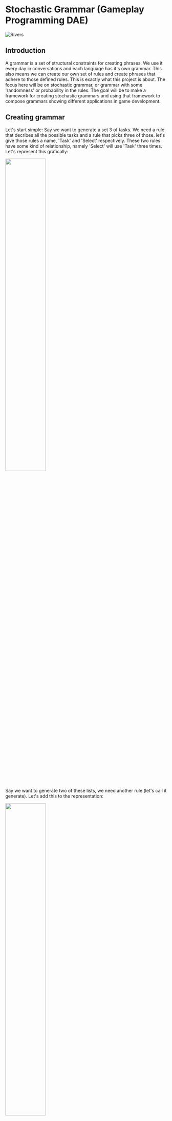 # Stochastic Grammar (Gameplay Programming DAE)

![Rivers](https://user-images.githubusercontent.com/48439256/213487819-5ea514a6-3048-49b4-852a-a953967aa1ba.gif)

## Introduction
A grammar is a set of structural constraints for creating phrases. We use it every day in conversations and each language has it's own grammar. This also means we can create our own set of rules and create phrases that adhere to those defined rules. This is exactly what this project is about. The focus here will be on stochastic grammar, or grammar with some 'randomness' or probability in the rules. The goal will be to make a framework for creating stochastic grammars and using that framework to compose grammars showing different applications in game development.

## Creating grammar
Let's start simple: Say we want to generate a set 3 of tasks. We need a rule that decribes all the possible tasks and a rule that picks three of those. let's give those rules a name, 'Task' and 'Select' respectively. These two rules have some kind of relationship, namely 'Select' will use 'Task' three times. Let's represent this grafically: 

<img src="https://user-images.githubusercontent.com/48439256/213495374-c4f1c691-be54-4aee-aa73-b58395c6e397.png" width=50% height=50%>

Say we want to generate two of these lists, we need another rule (let's call it generate). Let's add this to the representation:

<img src="https://user-images.githubusercontent.com/48439256/213496360-2d6c1024-1c2c-45f3-8c10-f683386b7f44.png" width=50% height=50%>

This starts to look a lot like a tree, so that will be how we will structure the grammar! We will have a couple of different types of nodes in our grammar tree that will allow us to define different rules. A phrase will be represented as a vector and when the grammar has to generate a phrase, the grammar tree will be traversed and the nodes will append the correct elements to this phrase vector.

### Leaf node
This node will always be at the end of a branch and contains our payload. In most case, this will be a string but the framework will allow you to add any type as the payload. This allows us to even add a callable object as the payload, which is uses in the Rivers and L-System example. This payload will be added to the phrase vector.

### Sequence node
This node contains a list of other nodes it will execute in order. It will add the result of each of these 'childnodes' to the phrase vector.

### Selector node
This node contains a list of other nodes. It will pick one of these childnodes and add it's result to the phrase vector.

## Allowing for randomness
We now has a framework that supports a basic grammar, but there is almost no probability involved. Only the selector node will pick a random childnode, but right now each childnode has the same chance to be picked. Let's add some weight values to that selector node and introduce some other nodes to allow for more randomness.

### Selector node
Each node will be paired with a weight. The bigger the weight, the more likely it will be picked. Each time a childnode is needed, the weightd of all the childnodes are summed up, and a random number between 0 and this sum is picked. The for each node, it is checked if the weight is bigger than this random number. If this is the case, we've found our childnode! If not, we substract the weight from this random number and keep going.

### Repetition node
This node will repeat another node based on a chance. Every time the childnode is executed, it's result will be added ti the phrase vector.

## Adding recursion
Now all this randomness can lead to phrases that keep generating due to recursion. One node has a chance to call another node, which calls the first node again and so on and so on. To prevent this, I've added a node that supports recursion safely by setting a recursion depth. Once this depth is reached, the node will call a fallback node and that will be added to the phrase vector. For simple grammars, this node isn't really needed, but more complex grammars will have more recursion and will have more chance to reach the end of the stack and cause a stack overflow. This recursion node will also reduce the risk of that happening. 

## Parsing rules as strings
I also added the functionality to the framework to create the rules based on a string instead of adding every node manually. The parser will automatically create the rule from a string. Here's how the parsing works:
* Each string is a single rule
* Leafnodes are also considered rules
  - *If there are not strings, they will need to be added manually!
* Rules need to be seperated by an operator:
  - sequence: [rule] & [rule]
  -	selector: [weight] [rule] | [weight] [rule]
  -	repetiton: [rule] # [times]
  -	recursion: [fallback rule] -> [normal rule]

## Applications
### L-Systems
I needed a way to confirm if the grammar was working correctly. So I looked for some examples of grammar generated sequences and came across L-Systems. L-Systems are an example of formal grammar and can create self-similar fractals. So I tested out the framwork by creating some grammars that mimic the rules of some L-Systems, in particular the fractal plant. L-Systems use recursion to generate the phrase and the max recursion depth is in this context also called iterations. To visualize the result, each leaf node coincides with a drawing action (a function!), slowly creating the fractal.
Here you can see the influence the recursion depth has on the fractal, which also illustrates why it could also be called iterations.

![LSystemGif](https://user-images.githubusercontent.com/48439256/213525137-a409a690-1b95-47b0-941a-eceb74aab8b8.gif)

### River generation
Now I had this L-System set up, but this does not use a stochastic grammar! So the next step was to add some randomness to it. So I copied over the drawing functions from the L-Systems and wrote my own grammar that uses those functions to generate a random river. I added option for how the rivier should proceed (keep going, turn or split up) and I've given the some weights. Even with such simple grammar, the result is quite good! Here, you can also see the strength of stochastic grammars: Tweaking the weights will give you very different results and you can fine tune them for your application.

![Rivers](https://user-images.githubusercontent.com/48439256/213487819-5ea514a6-3048-49b4-852a-a953967aa1ba.gif)

### Shop generation
Now let's go back to a simple textbased example: let's make a grammar that can generate the contents of a shop. Here you can see the different rule I created for this shop to generate as well as one possible shop create from this grammar:

<img src="https://user-images.githubusercontent.com/48439256/213527104-35272f36-72bd-44ae-ba8b-0c7f12e71891.png" width=50% height=50%>
<img src="https://user-images.githubusercontent.com/48439256/213526915-4a17af65-d2c4-4741-9cf1-7bf9573f83c7.png" width=50% height=50%>

## Conclusion
All in all, grammar can be used for a variety of things, especially in generating things. And stochastic grammar are very powerful here, since it allows for probability to play a role. This results in generating random sequences following structured rules, or, in other word, creating structured randomness! I've dabble with different applications ranging from river generation to creating a shop. This only is a small sample of what is possible: the tree-like structure could allow stochastic grammar to generate behaviour trees, one could generate different styles of enemy behaviour,... .
Still this framework can be expanded:
- The parser could be expanded to allow for nesting rules with parentheses
- The framework could allow grammar to be loaded in from a text file
- New types of nodes could be added, like a node that switches between two rule every time it gets executed
- ...

## References
This research was based on [this paper](http://www.gameaipro.com/GameAIPro3/GameAIPro3_Chapter36_Stochastic_Grammars_Not_Just_for_Words.pdf) published in Game AI Pro 3.
